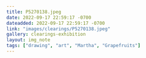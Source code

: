 ```yaml
---
title: P5270138.jpeg
date: 2022-09-17 22:59:17 -0700
dateadded: 2022-09-17 22:59:17 -0700
link: "images/clearings/P5270138.jpeg"
gallery: clearings-exhibition
layout: img_note
tags: ["drawing", "art", "Martha", "Grapefruits"]
--- 
```

